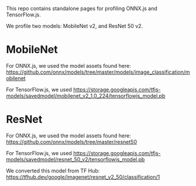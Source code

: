 This repo contains standalone pages for profiling ONNX.js and TensorFlow.js.

We profile two models: MobileNet v2, and ResNet 50 v2.

# MobileNet

For ONNX.js, we used the model assets found here: https://github.com/onnx/models/tree/master/models/image_classification/mobilenet

For TensorFlow.js, we used https://storage.googleapis.com/tfjs-models/savedmodel/mobilenet_v2_1.0_224/tensorflowjs_model.pb

# ResNet

For ONNX.js, we used the model assets found here: https://github.com/onnx/models/tree/master/resnet50

For TensorFlow.js, we used https://storage.googleapis.com/tfjs-models/savedmodel/resnet_50_v2/tensorflowjs_model.pb

We converted this model from TF Hub: https://tfhub.dev/google/imagenet/resnet_v2_50/classification/1
